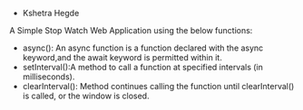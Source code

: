 - Kshetra Hegde

A Simple Stop Watch Web Application using the below functions:

- async(): An async function is a function declared with the async keyword,and the await keyword is permitted within it.
- setInterval():A method to call a function at specified intervals (in milliseconds).
- clearInterval(): Method continues calling the function until clearInterval() is called, or the window is closed.


